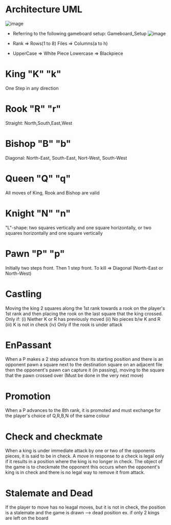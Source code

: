  # Architecture UML
 
![image](https://user-images.githubusercontent.com/88818462/160461981-a9208758-e609-4488-a0d3-cb5411b084b8.png)

- Referring to the following gameboard setup: Gameboard_Setup
 ![image](https://user-images.githubusercontent.com/88818462/160462199-bcf978e2-88d7-4175-ac7a-6223c8df7bfe.png)

- Rank => Rows(1 to 8) Files => Columns(a to h)
- UpperCase => White Piece Lowercase => Blackpiece
# King "K" "k"
One Step in any direction

# Rook "R" "r"
Straight: North,South,East,West

# Bishop "B" "b"
Diagonal: North-East, South-East, Nort-West, South-West

# Queen "Q" "q"
All moves of King, Rook and Bishop are valid

# Knight "N" "n"
"L"-shape: two squares vertically and one square horizontally, or two squares horizontally and one square vertically

# Pawn "P" "p"
Initially two steps front. Then 1 step front. To kill => Diagonal (North-East or North-West)

# Castling
Moving the king 2 squares along the 1st rank towards a rook on the player's 1st rank and then placing the rook on the last square that the king crossed. Only if: (i) Niether K or R has previously moved (ii) No pieces b/w K and R (iii) K is not in check (iv) Only if the rook is under attack

# EnPassant
When a P makes a 2 step advance from its starting position and there is an opponent pawn a square next to the destination square on an adjacent file then the opponent's pawn can capture it (in passing), moving to the square that the pawn crossed over (Must be done in the very next move)

# Promotion
When a P advances to the 8th rank, it is promoted and must exchange for the player's choice of Q,R,B,N of the same colour

# Check and checkmate
When a king is under immediate attack by one or two of the opponents pieces, it is said to be in check. A move in response to a check is legal only if it results in a position where the king is no longer in check. The object of the game is to checkmate the opponent this occurs when the opponent's king is in check and there is no legal way to remove it from attack.

# Stalemate and Dead
If the player to move has no leagal moves, but it is not in check, the position is a stalemate and the game is drawn --> dead position ex. if only 2 kings are left on the board
